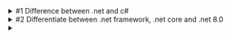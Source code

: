 <details>

<summary>#1 Difference between .net and c#</summary>

<br/>

> .Net is a framework and c# is a programming language

> C# is composed of syntaxes, grammars, semantics, etc.

> .Net is collection of libraries and it has runtime

</details>

<details>

<summary>#2 Differentiate between .net framework, .net core and .net 8.0</summary>

<br/>

.Net framework runs only on Windows
.Net Core is cross platform
.Net 8.0 provides a unified experience

Performance: .Net framework is slower compared to .Net core. One of the main reasons are the libraries that were broken down to smaller parts in .net core that allows users to only select those that are needed rather than importing a whole chunk of a library.

CLI (Command Line Interface) Support: .Net Core supports Full CLI while .Net Framework is more IDE based which means more flexibility in .Net Core.

Microservice support: .Net Framework No - .Net Core Yes

Mobile Compatibility: .Net Framework No - .Net Core Xamarin

Packaging: .Net Framework packaged as one big framework while .Net core are delivered via modules using Nuget.

</details>








<details>

<summary>
  
</summary>

<br/>

</details>
